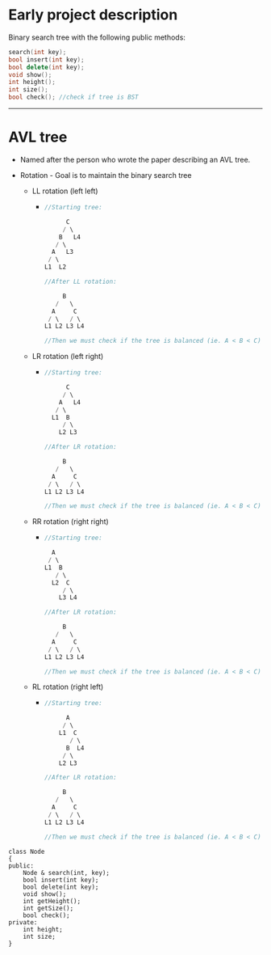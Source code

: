 # Early project description

Binary search tree with the following public methods:

```c++
search(int key);
bool insert(int key);
bool delete(int key);
void show();
int height();
int size();
bool check(); //check if tree is BST
```
---

# AVL tree

- Named after the person who wrote the paper describing an AVL tree.

- Rotation - Goal is to maintain the binary search tree

  - LL rotation (left left)

    - ```c++
      //Starting tree:

            C
           / \
          B   L4
         / \
        A   L3
       / \
      L1  L2

      //After LL rotation:

           B
         /   \
        A     C
       / \   / \
      L1 L2 L3 L4

      //Then we must check if the tree is balanced (ie. A < B < C)
      ```

  - LR rotation (left right)

    - ```c++
      //Starting tree:

            C
           / \
          A   L4
         / \
        L1  B
           / \
          L2 L3

      //After LR rotation:

           B
         /   \
        A     C
       / \   / \
      L1 L2 L3 L4

      //Then we must check if the tree is balanced (ie. A < B < C)
      ```

  - RR rotation (right right)

    - ```c++
      //Starting tree:

        A
       / \
      L1  B
         / \
        L2  C
           / \
          L3 L4

      //After LR rotation:

           B
         /   \
        A     C
       / \   / \
      L1 L2 L3 L4

      //Then we must check if the tree is balanced (ie. A < B < C)
      ```

  - RL rotation (right left)

    - ```c++
      //Starting tree:

            A
           / \
          L1  C
             / \
            B  L4
           / \
          L2 L3

      //After LR rotation:

           B
         /   \
        A     C
       / \   / \
      L1 L2 L3 L4

      //Then we must check if the tree is balanced (ie. A < B < C)
      ```

```
class Node
{
public:
	Node & search(int, key);
	bool insert(int key);
	bool delete(int key);
	void show();
	int getHeight();
	int getSize();
	bool check();
private:
	int height;
	int size;
}
```

